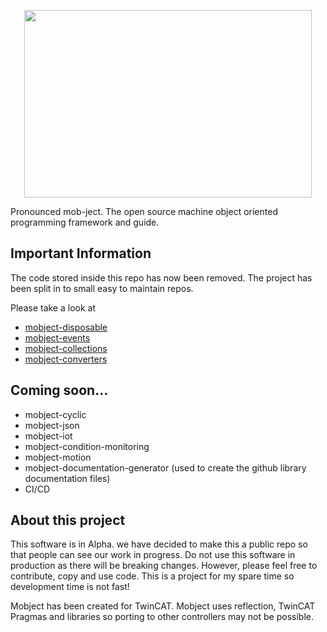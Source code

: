 <p align="center">
  <img width="460" height="300" src="./images/logo.svg">
</p>
Pronounced mob-ject. The open source machine object oriented programming framework and guide.

## Important Information

The code stored inside this repo has now been removed. The project has been split in to small easy to maintain repos.

Please take a look at

- [mobject-disposable](https://mobject-dev-team.github.io/mobject-disposable/#/)
- [mobject-events](https://mobject-dev-team.github.io/mobject-events/#/)
- [mobject-collections](https://mobject-dev-team.github.io/mobject-collections/#/)
- [mobject-converters](https://mobject-dev-team.github.io/mobject-converters/#/)

## Coming soon...

- mobject-cyclic
- mobject-json
- mobject-iot
- mobject-condition-monitoring
- mobject-motion
- mobject-documentation-generator (used to create the github library documentation files)
- CI/CD

## About this project

This software is in Alpha. we have decided to make this a public repo so that people can see our work in progress. Do not use this software in production as there will be breaking changes. However, please feel free to contribute, copy and use code. This is a project for my spare time so development time is not fast!

Mobject has been created for TwinCAT. Mobject uses reflection, TwinCAT Pragmas and libraries so porting to other controllers may not be possible.
